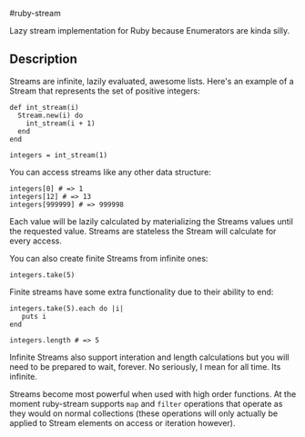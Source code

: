 #ruby-stream

Lazy stream implementation for Ruby because Enumerators are kinda silly.

## Description

Streams are infinite, lazily evaluated, awesome lists. Here's an example
of a Stream that represents the set of positive integers:

    def int_stream(i)
      Stream.new(i) do
        int_stream(i + 1)
      end
    end

    integers = int_stream(1)

You can access streams like any other data structure:

    integers[0] # => 1
    integers[12] # => 13
    integers[999999] # => 999998

Each value will be lazily calculated by materializing the Streams values
until the requested value. Streams are stateless the Stream will
calculate for every access.

You can also create finite Streams from infinite ones:

    integers.take(5)

Finite streams have some extra functionality due to their ability to
end:

    integers.take(5).each do |i|
       puts i
    end

    integers.length # => 5

Infinite Streams also support interation and length calculations but you
will need to be prepared to wait, forever. No seriously, I mean for all
time. Its infinite.

Streams become most powerful when used with high order functions. At the
moment ruby-stream supports `map` and `filter` operations that operate
as they would on normal collections (these operations will only actually be
applied to Stream elements on access or iteration however).
